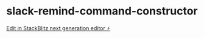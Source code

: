 # slack-remind-command-constructor

[Edit in StackBlitz next generation editor ⚡️](https://stackblitz.com/~/github.com/takeaship/slack-remind-command-constructor)